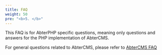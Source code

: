 ```yaml
---
title: FAQ
weight: 50
pre: "<b>5. </b>"
---
```


This FAQ is for AbterPHP specific questions, meaning only questions and answers for the PHP implementation of AbterCMS.

For general questions related to AbterCMS, please refer to [AbterCMS FAQ](https://docs.abtercms.com/en/faq)
